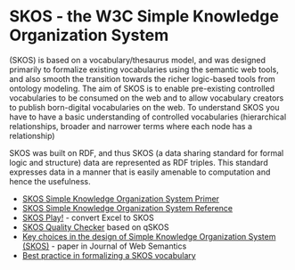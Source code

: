 # SKOS - the W3C Simple Knowledge Organization System

(SKOS) is based on a vocabulary/thesaurus model, and was designed primarily to formalize existing vocabularies using the semantic web tools, and also smooth the transition towards the richer logic-based tools from ontology modeling. The aim of SKOS is to enable pre-existing controlled vocabularies to be consumed on the web and to allow vocabulary creators to publish born-digital vocabularies on the web.  To understand SKOS you have to have a basic understanding of controlled vocabularies (hierarchical relationships, broader and narrower terms where each node has a relationship)

SKOS was built on RDF, and thus SKOS (a data sharing standard for formal logic and structure) data are represented as RDF triples.  This standard expresses data in a manner that is easily amenable to  computation and hence the usefulness. 

- [SKOS Simple Knowledge Organization System Primer](https://www.w3.org/TR/skos-primer/)
- [SKOS Simple Knowledge Organization System Reference](https://www.w3.org/TR/skos-reference/) 
- [SKOS Play!](http://labs.sparna.fr/skos-play/convert) - convert Excel to SKOS
- [SKOS Quality Checker](https://qskos.poolparty.biz/) based on qSKOS
- [Key choices in the design of Simple Knowledge Organization System (SKOS)](https://doi.org/10.1016/j.websem.2013.05.001) - paper in Journal of Web Semantics
- [Best practice in formalizing a SKOS vocabulary](skos-bp.md)